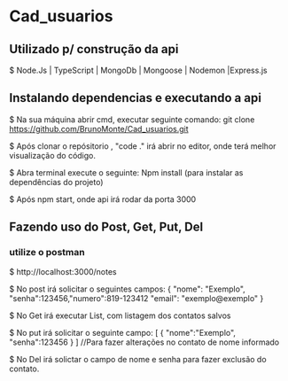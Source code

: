 # Cad_usuarios
## Utilizado p/  construção da api
$ Node.Js | TypeScript | MongoDb | Mongoose |  Nodemon |Express.js
## Instalando dependencias e executando a api

$ Na sua máquina abrir cmd, executar seguinte comando: git clone https://github.com/BrunoMonte/Cad_usuarios.git

$ Após clonar o repósitorio , "code ." irá abrir no editor, onde terá melhor visualização do código.

$ Abra terminal execute o seguinte: Npm install (para instalar as dependências do projeto)

$ Após npm start, onde api irá rodar da porta 3000

## Fazendo uso do Post, Get, Put, Del
### utilize o postman
$ http://localhost:3000/notes

$ No post irá solicitar o seguintes campos: { "nome": "Exemplo", "senha":123456,"numero":819-123412 "email": "exemplo@exemplo" }

$ No Get irá executar List, com listagem dos contatos salvos

$ No put irá solicitar o seguinte campo: [ { "nome":"Exemplo", "senha":123456 } ] //Para fazer alterações no contato de nome informado

$ No Del irá solictar o campo de nome e senha para fazer exclusão do contato.
